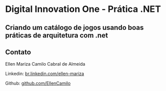 # Digital Innovation One - Prática .NET

## Criando um catálogo de jogos usando boas práticas de arquitetura com .net

## Contato

Ellen Mariza Camilo Cabral de Almeida

Linkedin:  [br.linkedin.com/ellen-mariza](https://www.linkedin.com/in/ellen-mariza-a47a84208/)

Github:  [github.com/EllenCamilo](https://github.com/EllenCamilo)
